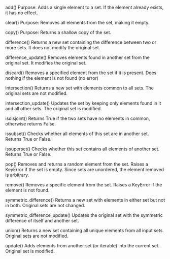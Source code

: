 add()
Purpose: Adds a single element to a set. If the element already exists, it has no effect.

clear()
Purpose: Removes all elements from the set, making it empty.

copy()
Purpose: Returns a shallow copy of the set.

difference()
Returns a new set containing the difference between two or more sets. It does not modify the original set.

difference_update()
Removes elements found in another set from the original set. It modifies the original set.

discard()
Removes a specified element from the set if it is present. Does nothing if the element is not found (no error)

intersection()
Returns a new set with elements common to all sets. The original sets are not modified.

intersection_update()
Updates the set by keeping only elements found in it and all other sets. The original set is modified.

isdisjoint()
Returns True if the two sets have no elements in common, otherwise returns False.

issubset()
Checks whether all elements of this set are in another set. Returns True or False.

issuperset()
Checks whether this set contains all elements of another set. Returns True or False.

pop()
Removes and returns a random element from the set. Raises a KeyError if the set is empty. Since sets are unordered, the element removed is arbitrary.

remove()
Removes a specific element from the set.
Raises a KeyError if the element is not found.

symmetric_difference()
Returns a new set with elements in either set but not in both. Original sets are not changed.

symmetric_difference_update()
Updates the original set with the symmetric difference of itself and another set.

union()
Returns a new set containing all unique elements from all input sets.
Original sets are not modified.

update()
Adds elements from another set (or iterable) into the current set.
Original set is modified.